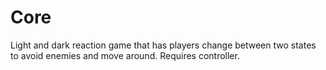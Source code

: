 # Core
Light and dark reaction game that has players change between two states to avoid enemies and move around. Requires controller.
